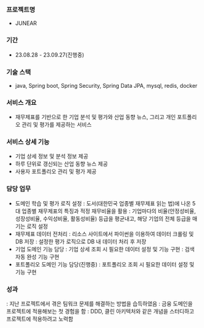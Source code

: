 ### 프로젝트명
- JUNEAR
### 기간
- 23.08.28 - 23.09.27(진행중)
### 기술 스택
- java, Spring boot, Spring Security, Spring Data JPA, mysql, redis, docker
### 서비스 개요
- 재무제표를 기반으로 한 기업 분석 및 평가와 산업 동향 뉴스, 그리고 개인 포트폴리오 관리 및 평가를 제공하는 서비스
### 서비스 상세 기능
- 기업 상세 정보 및 분석 정보 제공
- 하루 단위로 갱신되는 산업 동향 뉴스 제공
- 사용자 포트폴리오 관리 및 평가 제공
### 담당 업무
- 도메인 학습 및 평가 로직 설정
: 도서(대한민국 업종별 재무제표 읽는 법)에 나온 5대 업종별 재무제표의 특징과 적정 재무비율을 활용
: 기업마다의 비율(안정성비율, 성장성비율, 수익성비율, 활동성비율) 등급을 평균내고, 해당 기업의 전체 등급을 매기는 로직 설정
- 재무제표 데이터 전처리
: 리소스 사이트에서 파이썬을 이용하여 데이터 크롤링 및 DB 저장
: 설정한 평가 로직으로 DB 내 데이터 처리 후 저장
- 기업 도메인 기능 담당
: 기업 상세 조회 시 필요한 데이터 설정 및 기능 구현
: 검색 자동 완성 기능 구현
- 포트폴리오 도메인 기능 담당(진행중)
: 포트폴리오 조회 시 필요한 데이터 설정 및 기능 구현
### 성과
: 지난 프로젝트에서 겪은 팀워크 문제를 해결하는 방법을 습득하였음
: 금융 도메인을 프로젝트에 적용해보는 첫 경험을 함
: DDD, 클린 아키텍처와 같은 개념을 스터디하고 프로젝트에 적용하려고 노력함